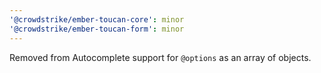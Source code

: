 ```yaml
---
'@crowdstrike/ember-toucan-core': minor
'@crowdstrike/ember-toucan-form': minor
---
```


Removed from Autocomplete support for `@options` as an array of objects.
